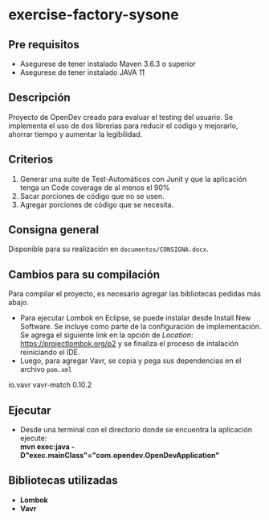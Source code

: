 # exercise-factory-sysone

## Pre requisitos

 - Asegurese de tener instalado Maven 3.6.3 o superior
 - Asegurese de tener instalado JAVA 11

## Descripción
  Proyecto de OpenDev creado para evaluar el testing del usuario. Se implementa el uso de dos librerias para reducir el código y mejorarlo, ahorrar tiempo y aumentar la legibilidad.

## Criterios

  <ol>
  <li>Generar una suite de Test-Automáticos con Junit y que la aplicación tenga un Code coverage de al menos el 90%</li>
  <li>Sacar porciones de código que no se usen.</li>
  <li>Agregar porciones de código que se necesita.</li>
  </ol>

## Consigna general
  Disponible para su realización en ```documentos/CONSIGNA.docx```.


## Cambios para su compilación
  Para compilar el proyecto, es necesario agregar las bibliotecas pedidas más abajo. 
  - Para ejecutar Lombok en Eclipse, se puede instalar desde Install New Software. Se incluye como parte de la configuración de implementación.
      Se agrega el siguiente link en la opción de <em>Location</em>: https://projectlombok.org/p2 y se finaliza el proceso de intalación reiniciando el IDE.
  - Luego, para agregar Vavr, se copia y pega sus dependencias en el archivo ```pom.xml``` 
  <dependency>
    <groupId>io.vavr</groupId>
    <artifactId>vavr-match</artifactId>
    <version>0.10.2</version>
</dependency>


## Ejecutar

 - Desde una terminal con el directorio donde se encuentra la aplicaci&oacute;n ejecute:  
   <b>mvn exec:java -D"exec.mainClass"="com.opendev.OpenDevApplication"<b>

## Bibliotecas utilizadas

- Lombok
- Vavr 
